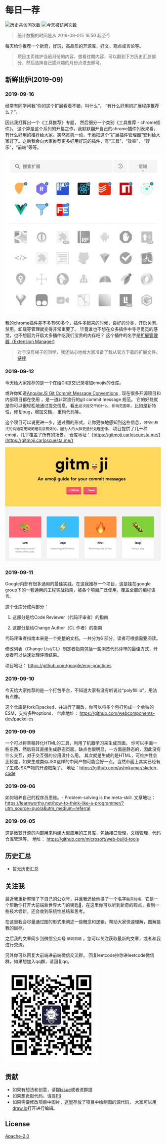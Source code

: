 # 每日一荐

![历史共访问次数](https://visitor-count-badge.herokuapp.com/total.svg?repo_id=azl397985856.leetcode)
![今天被访问次数](https://visitor-count-badge.herokuapp.com/today.svg?repo_id=azl397985856.leetcode)

> 统计数据的时间是从 2019-09-015 16:50 起至今

每天给你推荐一个新奇，好玩，高品质的开源库，好文，观点或言论等。

> 项目主页维护当前月份的内容，想看往期内容，可以翻到下方历史汇总部分，然后选择自己感兴趣的月份点进去即可。

## 新鲜出炉(2019-09)

### 2019-09-16

经常有同学问我“你的这个扩展看着不错，叫什么”， “有什么好用的扩展程序推荐么？”。

因此我打算出一个《工具推荐》专题， 然后细分一个类别《工具推荐 - chrome插件》。 这个算是这个系列的开篇之作，我默默翻开自己的chrome插件列表来看，
有什么好用的推荐给大家。突然灵机一动，干脆把这个“扩展插件管理器”安利给大家好了。之后我会向大家推荐更多好用好玩的插件，有“工具”，“效率”， “娱乐”，“前端”等等。

![chrome-extension-manager](./assets/2019-09/chrome-extension-manager.jpg)


 我的chrome插件差不多有60多个，插件多起来的时候，良好的分类，开启关闭，禁用，卸载等管理就变得非常重要了。
 毕竟谁也不想在众多插件中寻寻觅觅的感觉，也不想因为开启太多插件吃我们宝贵的内存吧？
 这个插件的名字是[扩展管理器（Extension Manager)](https://chrome.google.com/webstore/detail/extension-manager/gjldcdngmdknpinoemndlidpcabkggco)

> 对于没有梯子的同学，我还贴心地给大家准备了我从官方下载的扩展文件。 [链接](./assets/2019-09/extension-manager.crx)

### 2019-09-12

今天给大家推荐的是一个在给Git提交记录增加emojis的仓库。

或许你知道[AngularJS Git Commit Message Conventions](https://gist.github.com/stephenparish/9941e89d80e2bc58a153) ,  现在很多开源项目和内部项目都在使用
，是一道非常流行的git commit message 规范。 它的好处就是你可以很轻松地通过提交信息，看出`这次提交干的什么，影响范围等`，比如是新特性，修复bug，增加文档， 重构代码等。

这个项目可以说更进一步，通过图的形式，让你更快地感知到这些信息，`可视化形式的沟通毫无疑问是最最有效的。因为人的大脑更擅长处理图像。`  项目提供了几十种emoji，几乎覆盖了所有的场景。 仓库地址： [https://gitmoji.carloscuesta.me/](https://gitmoji.carloscuesta.me/)

![git-emoji](./assets/2019-09/git-emoji.png)
### 2019-09-11

 Google内部有很多通用的最佳实践，在这我推荐一个项目，这是挂在google group下的一套通用的工程实战指南，被各个项目广泛使用，覆盖全部的编程语言。

 这个仓库分成两部分：

 1. 这部分是给Code Reviewer（代码评审者）的指南

 2. 这部分是给Change Author（CL 作者）的指南

 代码评审者指南本来是一个完整的文档，一共分为6 部分，读者可根据需要阅读。

 修改列表（Change List/CL）制定者指南包括一些浏览代码评审的最佳方式，开发者可以快速处理评审结果。

 项目地址： https://github.com/google/eng-practices

### 2019-09-10

今天给大家推荐的是一个打包平台，不知道大家有没有听说过“polyfill.io”，用法有点像。

这个仓库是fork自packed，并进行了魔改，你可以将多个包打包成一个单独的ESM，支持多种options， 仓库地址： https://github.com/webcomponents-dev/packd-es

### 2019-09-09

一个可以将草稿转化HTML的工具，利用了机器学习来生成页面。 你可以手画一些东西，然后将其直接生成静态页面。缺点也很明显，一方面是静态的，因此没有什么交互，对于交互强的应用没什么用。
其次就是生成的是HTML，可维护性会比较差，如果生成类似JSX这样的中间产物可能会好一点。当然市面上其实已经有了生成JSX产物的开源框架了。 地址：https://github.com/ashnkumar/sketch-code

### 2019-09-06

如何培养自己的程序员思维。- Problem-solving is the meta-skill.  文章地址： https://learnworthy.net/how-to-think-like-a-programmer/?utm_source=quora&utm_medium=referral

### 2019-09-05

这是微软开源的内部用来构建大型应用的工具库，包括接口管理，文档管理，代码仓库管理等。 地址： https://github.com/microsoft/web-build-tools


## 历史汇总

- 暂无历史汇总

## 关注我

最近我重新整理了下自己的公众号，并且我还给他换了一个名字`脑洞前端`，它是一个帮助你打开大前端新世界大门的钥匙🔑，在这里你可以听到新奇的观点，看到一些技术尝新，还会收到系统性总结和思考。

在这里我会尽量通过图的形式来阐述一些概念和逻辑，帮助大家快速理解，图解是我的目标。

之后我的文章同步到微信公众号 `脑洞前端` ，您可以关注获取最新的文章，或者和我进行交流。

另外你可以回复大前端进前端微信交流群， 回复leetcode拉你进leetcode微信群，如果想加入qq群，请回复qq。


<img width="300" src="https://github.com/azl397985856/leetcode/blob/master/assets/gongzhonghao.jpeg">

## 贡献

- 如果有想法和创意，请提[issue](https://github.com/azl397985856/daily-featured/issues)或者进群提
- 如果想贡献代码，请提[PR](https://github.com/azl397985856/daily-featured/pulls)
- 如果需要修改项目中图片，[这里](./assets/)存放了项目中绘制图的源代码， 大家可以用[draw.io](https://www.draw.io/)打开进行编辑。

## License

[Apache-2.0](./LICENSE)
